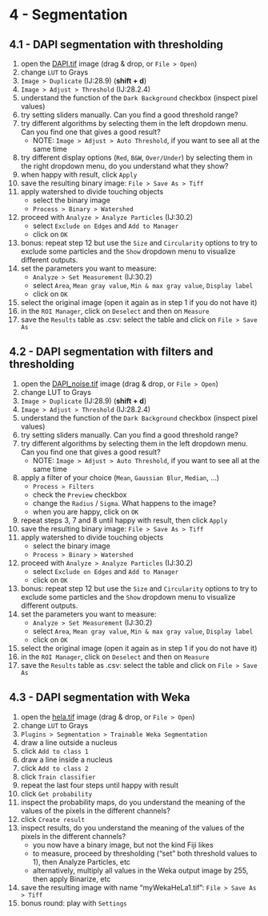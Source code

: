 # 4 - Segmentation

## 4.1 - DAPI segmentation with thresholding

1. open the [DAPI.tif](../data/DAPI.tif) image (drag & drop, or `File > Open`)
2. change `LUT` to Grays
3. `Image > Duplicate` (IJ:28.9) (**shift + d**)
4. `Image > Adjust > Threshold` (IJ:28.2.4)
5. understand the function of the `Dark Background` checkbox (inspect pixel values)
6. try setting sliders manually. Can you find a good threshold range?
7. try different algorithms by selecting them in the left dropdown menu. Can you find one that gives a good result?
    - NOTE: `Image > Adjust > Auto Threshold`, if you want to see all at the same time
8. try different display options (`Red`, `B&W`, `Over/Under`) by selecting them in the right dropdown menu, do you understand what they show?
9. when happy with result, click `Apply`
10. save the resulting binary image: `File > Save As > Tiff`
11. apply watershed to divide touching objects
    - select the binary image
    - `Process > Binary > Watershed`
12. proceed with `Analyze > Analyze Particles` (IJ:30.2)
    - select `Exclude on Edges` and `Add to Manager`
    - click on `OK`
13. bonus: repeat step 12 but use the `Size` and `Circularity` options to try to exclude some particles and the `Show` dropdown menu to visualize different outputs.
14. set the parameters you want to measure:
    - `Analyze > Set Measurement` (IJ:30.2)
    - select `Area`, `Mean gray value`, `Min & max gray value`, `Display label`
    - click on `OK`
15. select the original image (open it again as in step 1 if you do not have it)
16. in the `ROI Manager`, click on `Deselect` and then on `Measure`
17. save the `Results` table as .csv: select the table and click on `File > Save As`

## 4.2 - DAPI segmentation with filters and thresholding

1. open the [DAPI_noise.tif](../data/DAPI_noise.tif) image (drag & drop, or `File > Open`)
2. change LUT to Grays
3. `Image > Duplicate` (IJ:28.9) (**shift + d**)
4. `Image > Adjust > Threshold` (IJ:28.2.4)
5. understand the function of the `Dark Background` checkbox (inspect pixel values)
6. try setting sliders manually. Can you find a good threshold range?
7. try different algorithms by selecting them in the left dropdown menu. Can you find one that gives a good result?
    - NOTE: `Image > Adjust > Auto Threshold`, if you want to see all at the same time
8. apply a filter of your choice (`Mean`, `Gaussian Blur`, `Median`, ...)
    - `Process > Filters`
    - check the `Preview` checkbox
    - change the `Radius` / `Sigma`. What happens to the image?
    - when you are happy, click on `OK`
9. repeat steps 3, 7 and 8 until happy with result, then click `Apply`
10. save the resulting binary image: `File > Save As > Tiff`
11. apply watershed to divide touching objects
    - select the binary image
    - `Process > Binary > Watershed`
12. proceed with `Analyze > Analyze Particles` (IJ:30.2)
    - select `Exclude on Edges` and `Add to Manager`
    - click on `OK`
13. bonus: repeat step 12 but use the `Size` and `Circularity` options to try to exclude some particles and the `Show` dropdown menu to visualize different outputs.
14. set the parameters you want to measure:
    - `Analyze > Set Measurement` (IJ:30.2)
    - select `Area`, `Mean gray value`, `Min & max gray value`, `Display label`
    - click on `OK`
15. select the original image (open it again as in step 1 if you do not have it)
16. in the `ROI Manager`, click on `Deselect` and then on `Measure`
17. save the `Results` table as .csv: select the table and click on `File > Save As`

## 4.3 - DAPI segmentation with Weka

1. open the [hela.tif](../data/hela.tif) image (drag & drop, or `File > Open`)
2. change `LUT` to Grays
3. `Plugins > Segmentation > Trainable Weka Segmentation`
4. draw a line outside a nucleus
5. click `Add to class 1`
6. draw a line inside a nucleus
7. click `Add to class 2`
8. click `Train classifier`
9. repeat the last four steps until happy with result
10. click `Get probability`
11. inspect the probability maps, do you understand the meaning of the values of the pixels in the different channels?
12. click `Create result`
13. inspect results, do you understand the meaning of the values of the pixels in the different channels?
    - you now have a binary image, but not the kind Fiji likes
    - to measure, proceed by thresholding (“set” both threshold values to 1), then Analyze Particles, etc
    - alternatively, multiply all values in the Weka output image by 255, then apply Binarize, etc
14. save the resulting image with name “myWekaHeLa1.tif”: `File > Save As > Tiff`
15. bonus round: play with `Settings`
